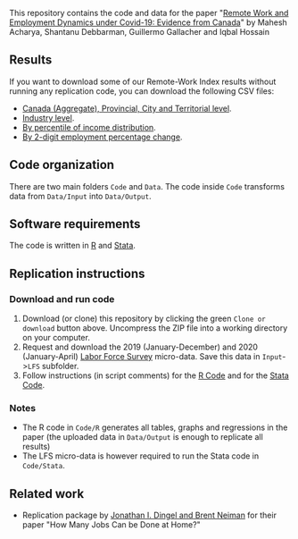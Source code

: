 This repository contains the code and data for the paper "[Remote Work and Employment Dynamics under Covid-19: Evidence from Canada](https://guillgall.github.io/files/remotework_dynamics.pdf)" by Mahesh Acharya, Shantanu Debbarman, Guillermo Gallacher and Iqbal Hossain

## Results

If you want to download some of our Remote-Work Index results without running any replication code, you can download the following CSV files:
- [Canada (Aggregate), Provincial, City and Territorial level](Data/Output/telework_estimates.csv).
- [Industry level](Data/Output/remote_work_industry.csv).
- [By percentile of income distribution](Data/Output/remote_income_percentile.csv).
- [By 2-digit employment percentage change](Data/Output/remote_employment_dynamics_2_digit_occp_with_code.csv).

## Code organization

There are two main folders `Code` and `Data`. The code inside `Code` transforms data from `Data/Input` into `Data/Output`.

## Software requirements
The code is written in [R](https://www.r-project.org/) and [Stata](http://www.stata.com).

## Replication instructions

### Download and run code
1. Download (or clone) this repository by clicking the green `Clone or download` button above.
Uncompress the ZIP file into a working directory on your computer. 
2. Request and download the 2019 (January-December) and 2020 (January-April) [Labor Force Survey](https://www.statcan.gc.ca/eng/survey/household/3701) micro-data. Save this data in `Input`->`LFS` subfolder. 
3. Follow instructions (in script comments) for the [R Code](Code/R/0_master_run.R) and for the [Stata Code](Code/Stata/master_run_microdata_lfs.do).

### Notes
- The R code in `Code/R` generates all tables, graphs and regressions in the paper (the uploaded data in `Data/Output` is enough to replicate all results)
- The LFS micro-data is however required to run the Stata code in `Code/Stata`.

## Related work
- Replication package by [Jonathan I. Dingel and Brent Neiman](https://github.com/jdingel/DingelNeiman-workathome/) for their paper "How Many Jobs Can be Done at Home?"
